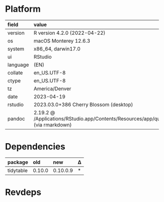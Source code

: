 # Platform

|field    |value                                                                                       |
|:--------|:-------------------------------------------------------------------------------------------|
|version  |R version 4.2.0 (2022-04-22)                                                                |
|os       |macOS Monterey 12.6.3                                                                       |
|system   |x86_64, darwin17.0                                                                          |
|ui       |RStudio                                                                                     |
|language |(EN)                                                                                        |
|collate  |en_US.UTF-8                                                                                 |
|ctype    |en_US.UTF-8                                                                                 |
|tz       |America/Denver                                                                              |
|date     |2023-04-19                                                                                  |
|rstudio  |2023.03.0+386 Cherry Blossom (desktop)                                                      |
|pandoc   |2.19.2 @ /Applications/RStudio.app/Contents/Resources/app/quarto/bin/tools/ (via rmarkdown) |

# Dependencies

|package   |old    |new      |Δ  |
|:---------|:------|:--------|:--|
|tidytable |0.10.0 |0.10.0.9 |*  |

# Revdeps


